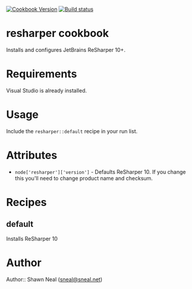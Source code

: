 [![Cookbook Version](http://img.shields.io/cookbook/v/resharper.svg)](https://supermarket.chef.io/cookbooks/resharper)
[![Build status](https://ci.appveyor.com/api/projects/status/j2fei3q90p9dft9q/branch/master?svg=true)](https://ci.appveyor.com/project/ChefWindowsCookbooks65871/resharper/branch/master)

# resharper cookbook

Installs and configures JetBrains ReSharper 10+.

# Requirements

Visual Studio is already installed.

# Usage

Include the `resharper::default` recipe in your run list.

# Attributes

* `node['resharper']['version']` - Defaults ReSharper 10. If you change this you'll need to change product name and checksum.

# Recipes

default
-------
Installs ReSharper 10

# Author

Author:: Shawn Neal (<sneal@sneal.net>)
